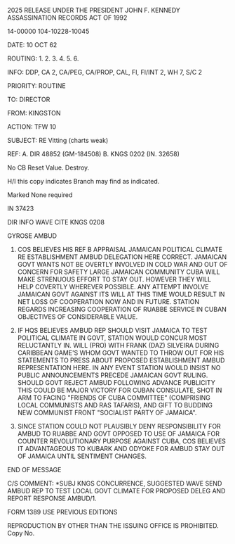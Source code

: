 2025 RELEASE UNDER THE PRESIDENT JOHN F. KENNEDY ASSASSINATION RECORDS ACT OF 1992

14-00000
104-10228-10045

DATE: 10 OCT 62

ROUTING:
1.
2.
3.
4.
5.
6.

INFO: DDP, CA 2, CA/PEG, CA/PROP, CAL, FI, FI/INT 2, WH 7, S/C 2

PRIORITY: ROUTINE

TO: DIRECTOR

FROM: KINGSTON

ACTION: TFW 10

SUBJECT: RE Vitting (charts weak)

REF: A. DIR 48852 (GM-184508)
B. KNGS 0202 (IN. 32658)

No CB Reset Value. Destroy.

H/I this copy indicates Branch may find as indicated.

Marked None required

IN 37423

DIR INFO WAVE CITE KNGS 0208

GYROSE AMBUD

1. COS BELIEVES HIS REF B APPRAISAL JAMAICAN POLITICAL CLIMATE RE ESTABLISHMENT AMBUD DELEGATION HERE CORRECT. JAMAICAN GOVT WANTS NOT BE OVERTLY INVOLVED IN COLD WAR AND OUT OF CONCERN FOR SAFETY LARGE JAMAICAN COMMUNITY CUBA WILL MAKE STRENUOUS EFFORT TO STAY OUT. HOWEVER THEY WILL HELP COVERTLY WHEREVER POSSIBLE. ANY ATTEMPT INVOLVE JAMAICAN GOVT AGAINST ITS WILL AT THIS TIME WOULD RESULT IN NET LOSS OF COOPERATION NOW AND IN FUTURE. STATION REGARDS INCREASING COOPERATION OF RUABBE SERVICE IN CUBAN OBJECTIVES OF CONSIDERABLE VALUE.

2. IF HQS BELIEVES AMBUD REP SHOULD VISIT JAMAICA TO TEST POLITICAL CLIMATE IN GOVT, STATION WOULD CONCUR MOST RELUCTANTLY IN. WILL (PRO) WITH FRANK (DAZ) SILVEIRA DURING CARIBBEAN GAME'S WHOM GOVT WANTED TO THROW OUT FOR HIS STATEMENTS TO PRESS ABOUT PROPOSED ESTABLISHMENT AMBUD REPRESENTATION HERE. IN ANY EVENT STATION WOULD INSIST NO PUBLIC ANNOUNCEMENTS PRECEDE JAMAICAN GOVT RULING. SHOULD GOVT REJECT AMBUD FOLLOWING ADVANCE PUBLICITY THIS COULD BE MAJOR VICTORY FOR CUBAN CONSULATE, SHOT IN ARM TO FACING "FRIENDS OF CUBA COMMITTEE" (COMPRISING LOCAL COMMUNISTS AND RAS TAFARIS), AND GIFT TO BUDDING NEW COMMUNIST FRONT "SOCIALIST PARTY OF JAMAICA".

3. SINCE STATION COULD NOT PLAUSIBLY DENY RESPONSIBILITY FOR AMBUD TO RUABBE AND GOVT OPPOSED TO USE OF JAMAICA FOR COUNTER REVOLUTIONARY PURPOSE AGAINST CUBA, COS BELIEVES IT ADVANTAGEOUS TO KUBARK AND ODYOKE FOR AMBUD STAY OUT OF JAMAICA UNTIL SENTIMENT CHANGES.

END OF MESSAGE

C/S COMMENT: *SUBJ KNGS CONCURRENCE, SUGGESTED WAVE SEND AMBUD REP TO TEST LOCAL GOVT CLIMATE FOR PROPOSED DELEG AND REPORT RESPONSE AMBUD/1.

FORM 1389
USE PREVIOUS EDITIONS

REPRODUCTION BY OTHER THAN THE ISSUING OFFICE IS PROHIBITED. Copy No.
